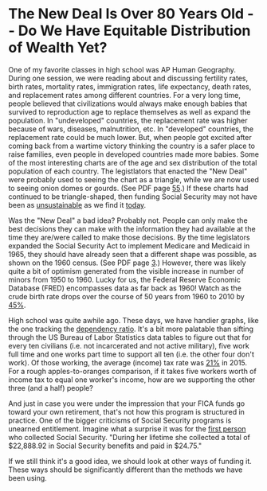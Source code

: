 # The New Deal Is Over 80 Years Old -- Do We Have Equitable Distribution of Wealth Yet?

One of my favorite classes in high school was AP Human Geography.  During one session, we were reading about and discussing fertility rates, birth rates, mortality rates, immigration rates, life expectancy, death rates, and replacement rates among different countries.  For a very long time, people believed that civilizations would always make enough babies that survived to reproduction age to replace themselves as well as expand the population.  In "undeveloped" countries, the replacement rate was higher because of wars, diseases, malnutrition, etc.  In "developed" countries, the replacement rate could be much lower.  But, when people got excited after coming back from a wartime victory thinking the country is a safer place to raise families, even people in developed countries made more babies.  Some of the most interesting charts are of the age and sex distribution of the total population of each country.  The legistlators that enacted the "New Deal" were probably used to seeing the chart as a triangle, while we are now used to seeing onion domes or gourds.  (See PDF page [55](https://www.census.gov/prod/2002pubs/censr-4.pdf).)  If these charts had continued to be triangle-shaped, then funding Social Security may not have been as [unsustainable](https://www.fiscal.treasury.gov/fsreports/rpt/finrep/fr/16frusg/01112017FR_(Final).pdf) as we find it [today](https://www.census.gov/popclock/).

Was the "New Deal" a bad idea?  Probably not.  People can only make the best decisions they can make with the information they had available at the time they are/were called to make those decisions.  By the time legislators expanded the Social Security Act to implement Medicare and Medicaid in 1965, they should have already seen that a different shape was possible, as shown on the 1960 census. (See PDF page [3](https://www2.census.gov/library/publications/1961/compendia/statab/82ed/1961-02.pdf).)  However, there was likely quite a bit of optimism generated from the visible increase in number of minors from 1950 to 1960.  Lucky for us, the Federal Reserve Economic Database (FRED) encompasses data as far back as 1960!  Watch as the crude birth rate drops over the course of 50 years from 1960 to 2010 by [45%](https://fred.stlouisfed.org/series/SPDYNCBRTINUSA).

High school was quite awhile ago.  These days, we have handier graphs, like the one tracking the [dependency ratio](https://upload.wikimedia.org/wikipedia/commons/f/f1/US_old_age_dependency_ratio.png).  It's a bit more palatable than sifting through the US Bureau of Labor Statistics data tables to figure out that for every ten civilians (i.e. not incarcerated and not active military), five work full time and one works part time to support all ten (i.e. the other four don't work).  Of those working, the average (income) tax rate was [21%](https://taxfoundation.org/how-much-do-people-pay-taxes/) in 2015.  For a rough apples-to-oranges comparison, if it takes five workers worth of income tax to equal one worker's income, how are we supporting the other three (and a half) people?

And just in case you were under the impression that your FICA funds go toward your own retirement, that's not how this program is structured in practice.  One of the bigger criticisms of Social Security programs is unearned entitlement.  Imagine what a surprise it was for the [first person](https://en.wikipedia.org/wiki/Ida_May_Fuller) who collected Social Security.  "During her lifetime she collected a total of $22,888.92 in Social Security benefits and paid in $24.75."

If we still think it's a good idea, we should look at other ways of funding it.  These ways should be significantly different than the methods we have been using.
